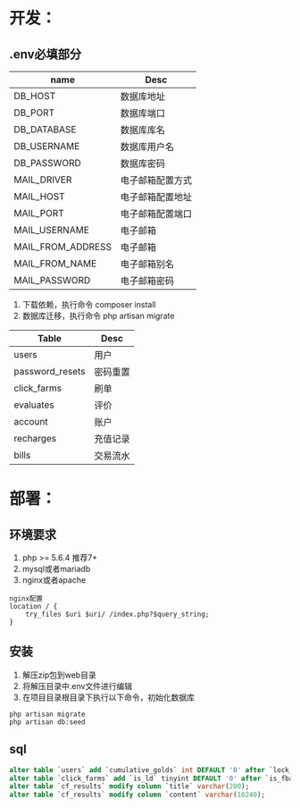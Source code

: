 # 开发：
## .env必填部分
|   name	|   Desc	|
|---	|---	|
|   DB_HOST	    |   数据库地址	|
|   DB_PORT	    |   数据库端口	|
|   DB_DATABASE	    |   数据库库名	|
|   DB_USERNAME	|   数据库用户名	|
|   DB_PASSWORD	|   数据库密码 |
|   MAIL_DRIVER	|   电子邮箱配置方式	|
|   MAIL_HOST	|   电子邮箱配置地址	|
|   MAIL_PORT	|   电子邮箱配置端口	|
|   MAIL_USERNAME	|   电子邮箱	|
|   MAIL_FROM_ADDRESS	|   电子邮箱	|
|   MAIL_FROM_NAME	|   电子邮箱别名	|
|   MAIL_PASSWORD	|   电子邮箱密码	|

1. 下载依赖，执行命令  composer install 
2. 数据库迁移，执行命令  php artisan migrate

|   Table	|   Desc	|
|---	|---	|
|   users	    |   用户	|
|   password_resets	    |   密码重置	|
|   click_farms	|   刷单	|
|   evaluates	|   评价	|
|   account	|   账户	|
|   recharges	|   充值记录	|
|   bills	|   交易流水	|


# 部署：
## 环境要求
1. php >= 5.6.4 推荐7+
2. mysql或者mariadb
3. nginx或者apache

```
nginx配置
location / {
    try_files $uri $uri/ /index.php?$query_string;
}
```

## 安装
1. 解压zip包到web目录
2. 将解压目录中.env文件进行编辑
3. 在项目目录根目录下执行以下命令，初始化数据库
```
php artisan migrate
php artisan db:seed
```

## sql
```sql
alter table `users` add `cumulative_golds` int DEFAULT '0' after `lock_balance`;
alter table `click_farms` add `is_ld` tinyint DEFAULT '0' after `is_fba`;
alter table `cf_results` modify column `title` varchar(200);
alter table `cf_results` modify column `content` varchar(10240);

```